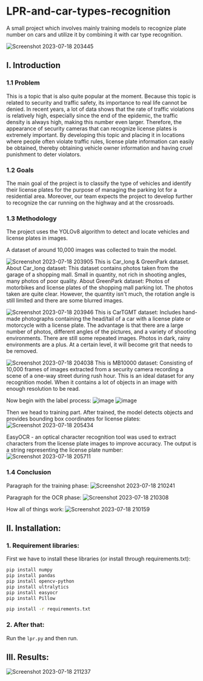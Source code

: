 # LPR-and-car-types-recognition
A small project which involves mainly training models to recognize plate number on cars and utilize it by combining it with car type recognition.

![Screenshot 2023-07-18 203445](https://github.com/jindaina7734/LPR-and-car-types-recognition/assets/61261926/27c43dcf-57c9-4b7c-88de-614c251e9858)

## I. Introduction

### 1.1 Problem
This is a topic that is also quite popular at the moment. Because this topic is related to security and traffic safety, its importance to real life cannot be denied. In recent years, a lot of data shows that the rate of traffic violations is relatively high, especially since the end of the epidemic, the traffic density is always high, making this number even larger. Therefore, the appearance of security cameras that can recognize license plates is extremely important. By developing this topic and placing it in locations where people often violate traffic rules, license plate information can easily be obtained, thereby obtaining vehicle owner information and having cruel punishment to deter violators.

### 1.2 Goals
The main goal of the project is to classify the type of vehicles and identify their license plates for the purpose of managing the parking lot for a residential area. Moreover, our team expects the project to develop further to recognize the car running on the highway and at the crossroads.

### 1.3 Methodology
The project uses the YOLOv8 algorithm to detect and locate vehicles and license plates in images.

A dataset of around 10,000 images was collected to train the model. 

![Screenshot 2023-07-18 203905](https://github.com/jindaina7734/LPR-and-car-types-recognition/assets/61261926/9557bbab-9656-4c25-99ab-fba7c8874ed8)
This is Car_long & GreenPark dataset. 
About Car_long dataset: This dataset contains photos taken from the garage of a shopping mall. Small in quantity, not rich in shooting angles, many photos of poor quality. 
About GreenPark dataset: Photos of motorbikes and license plates of the shopping mall parking lot. The photos taken are quite clear. However, the quantity isn't much, the rotation angle is still limited and there are some blurred images.


![Screenshot 2023-07-18 203946](https://github.com/jindaina7734/LPR-and-car-types-recognition/assets/61261926/f01c7480-7a83-44cf-b488-409a32148315)
This is CarTGMT dataset: Includes hand-made photographs containing the head/tail of a car with a license plate or motorcycle with a license plate. The advantage is that there are a large number of photos, different angles of the pictures, and a variety of shooting environments.
There are still some repeated images. Photos in dark, rainy environments are a plus. At a certain level, it will become grit that needs to be removed.


![Screenshot 2023-07-18 204038](https://github.com/jindaina7734/LPR-and-car-types-recognition/assets/61261926/d0b6927a-fd12-4bb2-a5ae-1014e723c063)
This is MB10000 dataset: Consisting of 10,000 frames of images extracted from a security camera recording a scene of a one-way street during rush hour. This is an ideal dataset for any recognition model. When it contains a lot of objects in an image with enough resolution to be read.


Now begin with the label process:
![image](https://github.com/jindaina7734/LPR-and-car-types-recognition/assets/61261926/0aa0d657-918e-4590-9f28-bd281830e7cb)
![image](https://github.com/jindaina7734/LPR-and-car-types-recognition/assets/61261926/348feaa4-6409-479b-b1f0-a1c7423ee308)


Then we head to training part. After trained, the model detects objects and provides bounding box coordinates for license plates:
![Screenshot 2023-07-18 205434](https://github.com/jindaina7734/LPR-and-car-types-recognition/assets/61261926/ff740ddb-ee09-4906-bba3-b79bdac54a56)


EasyOCR - an optical character recognition tool was used to extract characters from the license plate images to improve accuracy. The output is a string representing the license plate number:
![Screenshot 2023-07-18 205711](https://github.com/jindaina7734/LPR-and-car-types-recognition/assets/61261926/1e37eb43-6f9a-4d8b-8326-772a3ae9c737)


### 1.4 Conclusion
Paragraph for the training phase:
![Screenshot 2023-07-18 210241](https://github.com/jindaina7734/LPR-and-car-types-recognition/assets/61261926/80f5d8e2-0605-48ca-9575-b82cbcc45698)


Paragraph for the OCR phase:
![Screenshot 2023-07-18 210308](https://github.com/jindaina7734/LPR-and-car-types-recognition/assets/61261926/06484fe5-44b5-4a35-9337-8b87cd834c3c)


How all of things work:
![Screenshot 2023-07-18 210159](https://github.com/jindaina7734/LPR-and-car-types-recognition/assets/61261926/941a1105-9171-457c-9147-2cd2ebe9a123)


## II. Installation:
### 1. Requirement libraries:
First we have to install these libraries (or install through requirements.txt):
```bash
pip install numpy
pip install pandas
pip install opencv-python
pip install ultralytics
pip install easyocr
pip install Pillow
```
```bash
pip install -r requirements.txt
```

### 2. After that:
Run the ```lpr.py``` and then run.

## III. Results:
![Screenshot 2023-07-18 211237](https://github.com/jindaina7734/LPR-and-car-types-recognition/assets/61261926/26901d95-f514-4601-9c4d-66ff82c84f53)
